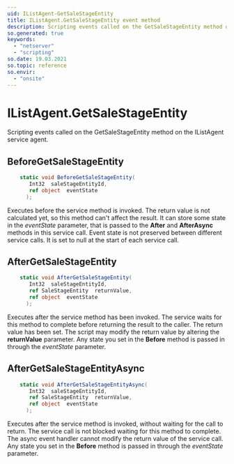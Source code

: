 ```yaml
---
uid: IListAgent-GetSaleStageEntity
title: IListAgent.GetSaleStageEntity event method
description: Scripting events called on the GetSaleStageEntity method on the IListAgent service agent.
so.generated: true
keywords:
  - "netserver"
  - "scripting"
so.date: 19.03.2021
so.topic: reference
so.envir:
  - "onsite"
---
```

# IListAgent.GetSaleStageEntity

Scripting events called on the <see cref='M:SuperOffice.CRM.Services.IListAgent.GetSaleStageEntity'>GetSaleStageEntity</see> method on the <see cref='IListAgent'>IListAgent</see>  service agent.

## BeforeGetSaleStageEntity
```cs
    static void BeforeGetSaleStageEntity(
       Int32  saleStageEntityId,
       ref object  eventState
      );
```
Executes before the service method is invoked.
The return value is not calculated yet, so this method can't affect the result.
It can store some state in the *eventState* parameter, that is passed to the **After** and **AfterAsync** methods in this service call.
Event state is not preserved between different service calls. It is set to null at the start of each service call.
## AfterGetSaleStageEntity
```cs
    static void AfterGetSaleStageEntity(
       Int32  saleStageEntityId,
       ref SaleStageEntity  returnValue,
       ref object  eventState
      );
```
Executes after the service method has been invoked. The service waits for this method to complete before returning the result to the caller.
The return value has been set. The script may modify the return value by altering the **returnValue** parameter.
Any state you set in the **Before** method is passed in through the *eventState* parameter.
## AfterGetSaleStageEntityAsync
```cs
    static void AfterGetSaleStageEntityAsync(
       Int32  saleStageEntityId,
       ref SaleStageEntity  returnValue,
       ref object  eventState
      );
```
Executes after the service method is invoked, without waiting for the call to return.
The service call is not blocked waiting for this method to complete.
The async event handler cannot modify the return value of the service call.
Any state you set in the **Before** method is passed in through the *eventState* parameter.

